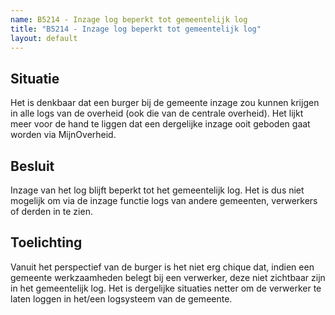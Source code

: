 ```yaml
---
name: B5214 - Inzage log beperkt tot gemeentelijk log
title: "B5214 - Inzage log beperkt tot gemeentelijk log"
layout: default
---
```


## Situatie
Het is denkbaar dat een burger bij de gemeente inzage zou kunnen krijgen in alle logs van de overheid (ook die van de centrale overheid).
Het lijkt meer voor de hand te liggen dat een dergelijke inzage ooit geboden gaat worden via MijnOverheid.

## Besluit
Inzage van het log blijft beperkt tot het gemeentelijk log. Het is dus niet mogelijk om via de inzage functie logs van andere gemeenten, verwerkers of derden in te zien.

## Toelichting
Vanuit het perspectief van de burger is het niet erg chique dat, indien een gemeente werkzaamheden belegt bij een verwerker, deze niet zichtbaar zijn in het gemeentelijk log. Het is dergelijke situaties netter om de verwerker te laten loggen in het/een logsysteem van de gemeente.
